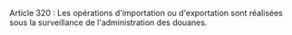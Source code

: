 Article 320 : Les opérations d'importation ou d'exportation sont
réalisées sous la surveillance de l'administration des douanes.